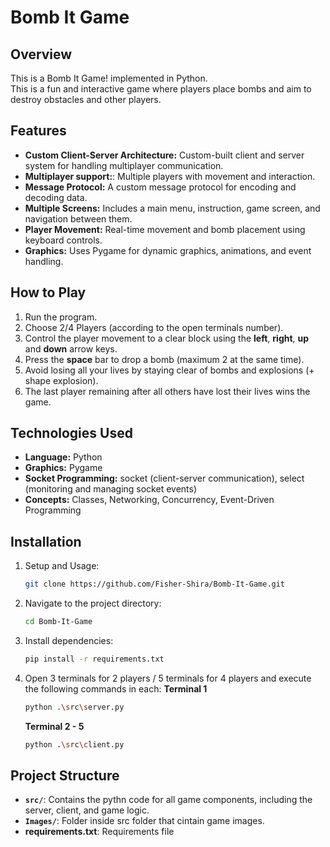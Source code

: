 # Bomb It Game

## Overview
This is a Bomb It Game! implemented in Python.<br>
This is a fun and interactive game where players place bombs and aim to destroy obstacles and other players.

## Features
- **Custom Client-Server Architecture:** Custom-built client and server system for handling multiplayer communication.
- **Multiplayer support:**: Multiple players with movement and interaction.
- **Message Protocol:** A custom message protocol for encoding and decoding data.
- **Multiple Screens:** Includes a main menu, instruction, game screen, and navigation between them.
- **Player Movement:** Real-time movement and bomb placement using keyboard controls.
- **Graphics:** Uses Pygame for dynamic graphics, animations, and event handling.

## How to Play
1. Run the program.
2. Choose 2/4 Players (according to the open terminals number).
3. Control the player movement to a clear block using the **left**, **right**, **up** and **down** arrow keys.
4. Press the **space** bar to drop a bomb (maximum 2 at the same time).
5. Avoid losing all your lives by staying clear of bombs and explosions (+ shape explosion).
6. The last player remaining after all others have lost their lives wins the game.

## Technologies Used
- **Language:** Python
- **Graphics:** Pygame
- **Socket Programming:** socket (client-server communication), select (monitoring and managing socket events)
- **Concepts:** Classes, Networking, Concurrency, Event-Driven Programming

## Installation
1. Setup and Usage:
    ```bash
    git clone https://github.com/Fisher-Shira/Bomb-It-Game.git
    ```
2. Navigate to the project directory:
    ```bash
    cd Bomb-It-Game
    ```
3. Install dependencies:
    ```bash
    pip install -r requirements.txt
    ```
4. Open 3 terminals for 2 players / 5 terminals for 4 players and execute the following commands in each:
    **Terminal 1**
    ```bash
    python .\src\server.py
    ```
    **Terminal 2 - 5**
    ```bash
    python .\src\client.py
    ```

## Project Structure
- **`src/`**: Contains the pythn code for all game components, including the server, client, and game logic.
- **`Images/`**: Folder inside src folder that cintain game images.
- **requirements.txt**: Requirements file
